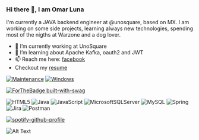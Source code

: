 ### Hi there 👋, I am Omar Luna 

I'm currently a JAVA backend engineer at @unosquare, based on MX. I am working on some side projects, learning always new technologies, spending most of the nigths at Warzone and a dog lover.

<!--
**wikiOmar/wikiOmar** is a ✨ _special_ ✨ repository because its `README.md` (this file) appears on your GitHub profile.

Here are some ideas to get you started:
- 😄 Pronouns: ...
- ⚡ Fun fact: ...
-->

- 🔭 I’m currently working at UnoSquare
- 🌱 I’m learning about Apache Kafka, oauth2 and JWT
- 📫 Reach me here: [facebook](https://www.facebook.com/luis.lwik)
- Checkout my [resume](https://drive.google.com/file/d/1bF5MuimxBLgc0XJyyN-nFof3OuIm-ZXR/view?usp=sharing)

[![Maintenance](https://img.shields.io/badge/Maintained%3F-yes-green.svg)](https://GitHub.com/Naereen/StrapDown.js/graphs/commit-activity) [![Windows](https://svgshare.com/i/ZhY.svg)](https://svgshare.com/i/ZhY.svg) 

[![ForTheBadge built-with-swag](http://ForTheBadge.com/images/badges/built-with-swag.svg)](https://GitHub.com/Naereen/)

![HTML5](https://img.shields.io/badge/html5-%23E34F26.svg?style=for-the-badge&logo=html5&logoColor=white) ![Java](https://img.shields.io/badge/java-%23ED8B00.svg?style=for-the-badge&logo=java&logoColor=white) ![JavaScript](https://img.shields.io/badge/javascript-%23323330.svg?style=for-the-badge&logo=javascript&logoColor=%23F7DF1E) ![MicrosoftSQLServer](https://img.shields.io/badge/Microsoft%20SQL%20Sever-CC2927?style=for-the-badge&logo=microsoft%20sql%20server&logoColor=white) ![MySQL](https://img.shields.io/badge/mysql-%2300f.svg?style=for-the-badge&logo=mysql&logoColor=white) ![Spring](https://img.shields.io/badge/spring-%236DB33F.svg?style=for-the-badge&logo=spring&logoColor=white) ![Jira](https://img.shields.io/badge/jira-%230A0FFF.svg?style=for-the-badge&logo=jira&logoColor=white) ![Postman](https://img.shields.io/badge/Postman-FF6C37?style=for-the-badge&logo=postman&logoColor=white)

[![spotify-github-profile](https://spotify-github-profile.vercel.app/api/view?uid=12137413695&cover_image=true&theme=compact)](https://github.com/kittinan/spotify-github-profile)

![Alt Text](https://i0.wp.com/media1.giphy.com/media/DZD6OikL9NHxK/giphy.gif)
